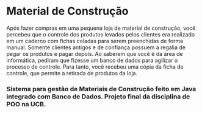# Material de Construção
Após fazer compras em uma pequena loja de material de construção, você percebeu que o controle dos produtos levados pelos clientes era realizado em um caderno com fichas coladas para serem preenchidas de forma manual. Somente clientes antigos e de confiança possuem a regalia de pegar os produtos e pagar depois. Ao saberem que você é da área de informática, pediram que fizesse um banco de dados para agilizar o processo de controle. Para tanto, você recebeu uma cópia da ficha de controle, que permite a retirada de produtos da loja.

### Sistema para gestão de Materiais de Construção feito em Java integrado com Banco de Dados. Projeto final da disciplina de POO na UCB.
